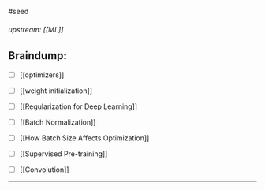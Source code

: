 #seed 
###### upstream: [[ML]]

## Braindump: 

- [ ] [[optimizers]]
- [ ] [[weight initialization]]
- [ ] [[Regularization for Deep Learning]]
- [ ] [[Batch Normalization]]
- [ ] [[How Batch Size Affects Optimization]]
- [ ] [[Supervised Pre-training]]
- [ ] [[Convolution]]



--- 
